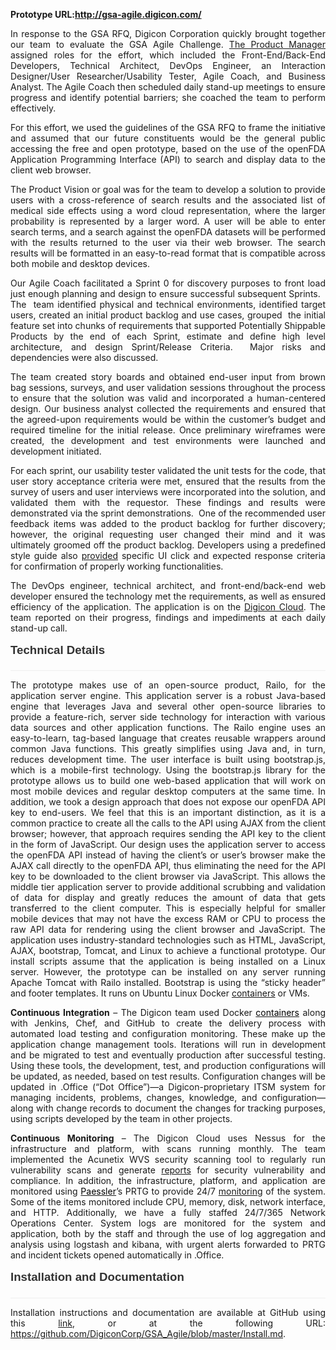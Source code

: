 
<strong>Prototype URL:<a href="http://gsa-agile.digicon.com/demo/" target="new">http://gsa-agile.digicon.com/</a></strong>

<div class=WordSection1>

<p class=MsoNormal style='text-align:justify'>In response to the GSA RFQ, <span
class=SpellE>Digicon</span> Corporation quickly brought together our team to
evaluate the GSA Agile Challenge. <a href="https://github.com/DigiconCorp/GSA_Agile/blob/master/docs/evidence2b.docx">The Product Manager</a>
assigned roles for the effort, which included the Front-End/Back-End Developers,
Technical Architect, DevOps Engineer, an Interaction Designer/User Researcher/Usability
Tester, Agile Coach, and Business Analyst. The Agile Coach then scheduled daily
stand-up meetings to ensure progress and identify potential barriers; she coached
the team to perform effectively. <span style='color:red'><o:p></o:p></span></p>

<p class=MsoNormal style='text-align:justify'>For this effort, we used the
guidelines of the GSA RFQ to frame the initiative and assumed that our future
constituents would be the general public accessing the free and open prototype,
based on the use of the <span class=SpellE>openFDA</span> Application
Programming Interface (API) to search and display data to the client web
browser. </p>

<p class=MsoNormal style='text-align:justify'>The Product Vision or goal was
for the team to develop a solution to provide users with a cross-reference of search
results and the associated list of medical side effects using a word cloud
representation, where the larger probability is represented by a larger word. A
user will be able to enter search terms, and a search against the <span
class=SpellE>openFDA</span> datasets will be performed with the results
returned to the user via their web browser. The search results will be
formatted in an easy-to-read format that is compatible across both mobile and
desktop devices. </p>

<p class=MsoNormal style='text-align:justify'>Our Agile Coach facilitated a
Sprint 0 for discovery purposes to front load just enough planning and design
to ensure successful subsequent Sprints.<span style='mso-spacerun:yes'>  
</span>The <span style='mso-spacerun:yes'> </span>team identified physical and
technical environments, identified target users, created an initial product
backlog and use cases, grouped <span style='mso-spacerun:yes'> </span>the
initial feature set into chunks of requirements that supported Potentially Shippable
Products by the end of each Sprint, estimate and define high level
architecture, and design Sprint/Release Criteria. <span
style='mso-spacerun:yes'> </span>Major risks and dependencies were also
discussed.<span style='mso-spacerun:yes'>  </span></p>

<p class=MsoNormal style='text-align:justify'>The team created story boards and
obtained end-user input from brown bag sessions, surveys, and user validation
sessions throughout the process to ensure that the solution was valid and
incorporated a human-centered design. Our business analyst collected the
requirements and ensured that the agreed-upon requirements would be within the
customer’s budget and required timeline for the initial release. Once
preliminary wireframes were created, the development and test environments were
launched and development initiated.</p>

<p class=MsoNormal style='text-align:justify'>For each sprint, our usability
tester validated the unit tests for the code, that user story acceptance
criteria <span class=GramE>were</span> met, ensured that the results from the
survey of users and user interviews were incorporated into the solution, and
validated them with the requestor. These findings and results were demonstrated
via the sprint demonstrations.<span style='mso-spacerun:yes'>  </span>One of
the recommended user feedback items was added to the product backlog for
further discovery; however, the original requesting user changed their mind and
it was ultimately groomed off the product backlog. Developers using a
predefined style guide also <a
href="https://github.com/DigiconCorp/GSA_Agile/blob/master/docs/UnitTest.txt"><span
style='mso-bidi-font-family:Arial'>provided</span></a><span style='mso-bidi-font-family:
Arial'> specific UI click and expected response criteria for confirmation of
properly working functionalities. </span></p>

<p class=MsoNormal style='text-align:justify'>The DevOps engineer, technical
architect, and front-end/back-end web developer ensured the technology met the
requirements, as well as ensured efficiency of the application. The application
is on the <a href="http://gsa-agile.digicon.com/demo/"><span class=SpellE>Digicon</span> Cloud</a>.
The team reported on their progress, findings and impediments at each daily
stand-up call. </p>

<div style='mso-element:para-border-div;border:none;border-bottom:solid #EEEEEE 1.0pt;
mso-border-bottom-alt:solid #EEEEEE .75pt;padding:0in 0in 4.0pt 0in'>

<h2 style='margin-top:12.0pt;margin-right:0in;margin-bottom:12.0pt;margin-left:
0in;text-align:justify;border:none;mso-border-bottom-alt:solid #EEEEEE .75pt;
padding:0in;mso-padding-alt:0in 0in 4.0pt 0in'><span style='font-size:14.0pt;
mso-bidi-font-size:21.0pt;font-family:"Helvetica",sans-serif;mso-bidi-font-family:
"Times New Roman";color:#333333'>Technical Details<o:p></o:p></span></h2>

</div>

<p class=MsoNormal style='text-align:justify'>The prototype makes use of an
open-source product, <span class=SpellE>Railo</span>, for the application
server engine. This application server is a robust Java-based engine that
leverages Java and several other open-source libraries to provide a feature-rich,
server side technology for interaction with various data sources and other
application functions. The <span class=SpellE>Railo</span> engine uses an
easy-to-learn, tag-based language that creates reusable wrappers around common Java
functions. This greatly simplifies using Java and, in turn, reduces development
time. The user interface is built using bootstrap.js, which is a mobile-first
technology. Using the bootstrap.js library for the prototype allows us to build
one web-based application that will work on most mobile devices and regular
desktop computers at the same time. In addition, we took a design approach that
does not expose our <span class=SpellE>openFDA</span> API key to end-users. We
feel that this is an important distinction, as it is a common practice to
create all the calls to the API using AJAX from the client browser; however,
that approach requires sending the API key to the client in the form of JavaScript.
Our design uses the application server to access the <span class=SpellE>openFDA</span>
API instead of having the client’s or user’s browser make the AJAX call
directly to the <span class=SpellE>openFDA</span> API, thus eliminating the
need for the API key to be downloaded to the client browser via JavaScript.
This allows the middle tier application server to provide additional scrubbing
and validation of data for display and greatly reduces the amount of data that
gets transferred to the client computer. This is especially helpful for smaller
mobile devices that may not have the excess RAM or CPU to process the raw API
data for rendering using the client browser and JavaScript. The application
uses industry-standard technologies such as HTML, JavaScript, AJAX, bootstrap,
Tomcat, and Linux to achieve a functional prototype. Our install scripts assume
that the application is being installed on a Linux server. However, the
prototype can be installed on any server running Apache Tomcat with <span
class=SpellE>Railo</span> installed. Bootstrap is using the “sticky header” and
footer templates. It r<span style='mso-bidi-font-family:Arial'>uns on Ubuntu
Linux Docker </span><a
href="https://github.com/DigiconCorp/GSA_Agile/blob/master/Install.md"><span
style='mso-bidi-font-family:Arial'>containers</span></a><span style='mso-bidi-font-family:
Arial'> or VMs. </span></p>

<p class=MsoNormal style='text-align:justify'><b style='mso-bidi-font-weight:
normal'>Continuous Integration</b> – The <span class=SpellE>Digicon</span> team
used Docker <a
href="https://github.com/DigiconCorp/GSA_Agile/blob/master/Install.md"><span
style='color:windowtext;text-decoration:none;text-underline:none'>containers</span></a>
along with Jenkins, Chef, and GitHub to create the delivery process with
automated load testing and configuration monitoring. These make up the application
change management tools. Iterations will run in development and be migrated to test
and eventually production after successful testing. Using these tools, the
development, test, and production configurations will be updated, as needed,
based on test results. Configuration changes will be updated in .Office (“Dot
Office”)—a <span class=SpellE>Digicon</span>-proprietary ITSM system for
managing incidents, problems, changes, knowledge, and configuration—along with change
records to document the changes for tracking purposes, using scripts developed
by the team in other projects.</p>

<p class=MsoNormal style='text-align:justify'><b style='mso-bidi-font-weight:
normal'>Continuous Monitoring</b> – The <span class=SpellE>Digicon</span> Cloud
uses Nessus for the infrastructure and platform, with scans running monthly. <span
style='mso-bidi-font-family:Arial'>The team implemented the <span class=SpellE>Acunetix</span>
WVS security scanning tool to regularly run vulnerability scans and generate </span><a
href="https://github.com/DigiconCorp/GSA_Agile/tree/master/docs"><span
style='mso-bidi-font-family:Arial'>reports</span></a><span style='mso-bidi-font-family:
Arial'> for security vulnerability and compliance. In addition, the infrastructure,
platform, and application are monitored using </span><a
href="https://plus.google.com/109501539157548503145"><span class=SpellE><span
style='color:windowtext;text-decoration:none;text-underline:none'>Paessler</span></span></a><span
class=SpellE><span style='mso-bidi-font-family:Arial'>’s</span></span><span
style='mso-bidi-font-family:Arial'> PRTG to provide 24/7 </span><a
href="https://github.com/DigiconCorp/GSA_Agile/tree/master/docs"><span
style='mso-bidi-font-family:Arial'>monitoring</span></a><span style='mso-bidi-font-family:
Arial'> of the system. Some of the items monitored include CPU, memory, disk, network
interface, and HTTP. Additionally, we have a fully staffed 24/7/365 Network
Operations Center. System logs are monitored for the system and application,
both by the staff and through the use of log aggregation and analysis using <span
class=SpellE>logstash</span> and <span class=SpellE>kibana</span>, with urgent
alerts forwarded to PRTG and incident tickets opened automatically in .Office.<o:p></o:p></span></p>

<div style='mso-element:para-border-div;border:none;border-bottom:solid #EEEEEE 1.0pt;
mso-border-bottom-alt:solid #EEEEEE .75pt;padding:0in 0in 4.0pt 0in'>

<h2 style='margin-top:12.0pt;margin-right:0in;margin-bottom:12.0pt;margin-left:
0in;text-align:justify;border:none;mso-border-bottom-alt:solid #EEEEEE .75pt;
padding:0in;mso-padding-alt:0in 0in 4.0pt 0in'><span style='font-size:14.0pt;
mso-bidi-font-size:21.0pt;font-family:"Helvetica",sans-serif;mso-bidi-font-family:
"Times New Roman";color:#333333'>Installation and Documentation <o:p></o:p></span></h2>

</div>

<p class=MsoNormal style='text-align:justify'>Installation instructions and documentation
are available at GitHub using this <a
href="https://github.com/DigiconCorp/GSA_Agile/blob/master/Install.md">link</a>,
or at the following URL: <a
href="https://github.com/DigiconCorp/GSA_Agile/blob/master/Install.md">https://github.com/DigiconCorp/GSA_Agile/blob/master/Install.md</a>.</p>

<p class=MsoNormal style='text-align:justify'><o:p>&nbsp;</o:p></p>

</div>
